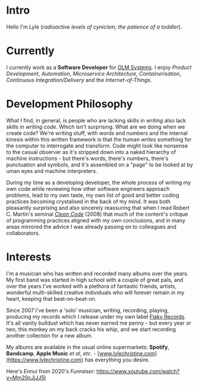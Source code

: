 
# Intro

Hello I'm Lyle (*radioactive levels of cynicism; the patience of a toddler*).

# Currently

I currently work as a **Software Developer** for [OLM Systems](https://www.olmsystems.com/). I enjoy *Product Development*, *Automation*, *Microservice Architecture*,
*Containerisation*, *Continuous Integration/Delivery* and the *Internet-of-Things*.


# Development Philosophy

What I find, in general, is people who are lacking skills in *writing* also lack skills in *writing code*. Which isn't surprising.
What are we doing when we create code? We're writing stuff, with words and numbers and the internal kinesis within this written framework is that the
human *writes* something for the computer to interrogate and transform. Code might look like nonsense to the casual observer as it's stripped down into
a naked hierarchy of machine instructions - but there's words, there's numbers, there's punctuation and symbols,
and it's assembled on a "page" to be looked at by uman eyes and machine interpreters.

During my time as a developing developer, the whole process of writing my own code while reviewing how other software engineers approach problems, lead to
my own taste, my own list of good and better coding practices becoming crystalised in the back of my mind. It was both pleasantly surprising and also sincerely
reassuring that when I read Robert C. Martin's seminal [*Clean Code*](https://www.amazon.co.uk/Clean-Code-Handbook-Software-Craftsmanship/dp/0132350882) (2008)
that much of the content's critique of programming practices aligned with my own conclusions, and in many areas mirrored the advice I was already passing on to
colleagues and collaborators.

# Interests

I'm a musician who has written and recorded many albums over the years. My first band was started in high school with a couple of great pals, and over the years I've worked with a plethora of
fantastic friends, artists, wonderful multi-skilled creative individuals who will forever remain in my heart, keeping that beat-on-beat-on. 

Since 2007 I've been a 'solo' musician, writing, recording, playing, producing my 
records which I release under my own label [Flaky Records](https://www.flakyrecords.com). It's all vanity bulldust which has never earned me penny - but every year or two,
this monkey on my back cracks his whip, and we start recording another collection for a new album.

My albums are available in the usual online supermarkets: **Spotify**, **Bandcamp**, **Apple Music** *et al*, *etc.* -
[www.lylechristine.com](https://www.lylechristine.com) has everything you desire. 

Here's *Ennui* from 2020's *Funraiser*: https://www.youtube.com/watch?v=Mm20cJjJJ5I

